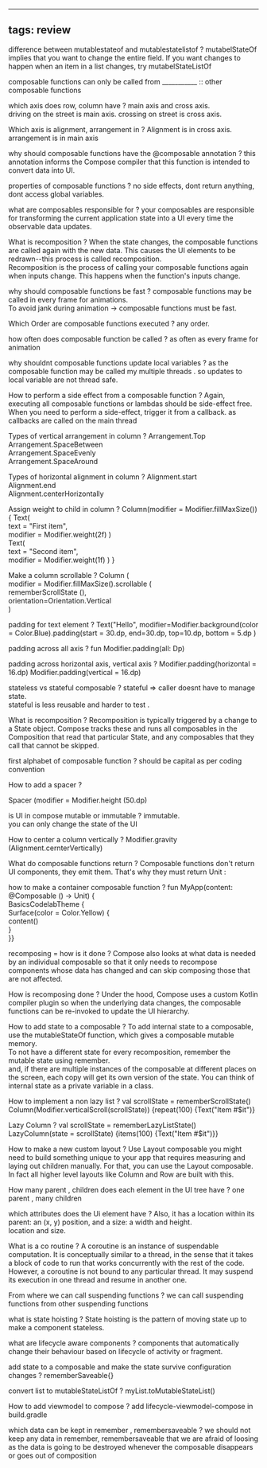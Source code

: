
---
tags: review
---

difference between mutablestateof and mutablestatelistof
?
mutabelStateOf implies that you want to change the entire field. If you want changes to happen when an item in a list changes, try mutabelStateListOf

composable functions can only be called from ___________ :: other composable functions

which axis does row, column have
?
main axis and cross axis.  
driving on the street is main axis. crossing on street is cross axis.

Which axis is alignment, arrangement in
?
Alignment is in cross axis. arrangement is in main axis

why should composable functions have the @composable annotation
?
this annotation informs the Compose compiler that this function is intended to convert data into UI.

properties of composable functions
?
no side effects, dont return anything, dont access global variables.

what are composables responsible for
?
your composables are responsible for transforming the current application state into a UI every time the observable data updates.
<!--SR:!2023-08-17,4,270-->

What is recomposition
?
When the state changes, the composable functions are called again with the new data. This causes the UI elements to be redrawn--this process is called recomposition.  
Recomposition is the process of calling your composable functions again when inputs change. This happens when the function's inputs change.

why should composable functions be fast
?
composable functions may be called in every frame for animations.  
To avoid jank during animation -> composable functions must be fast.

Which Order are composable functions executed
?
any order.

how often does composable function be called
?
as often as every frame for animation

why shouldnt composable functions update local variables
?
as the composable function may be called my multiple threads . so updates to local variable are not thread safe.

How to perform a side effect from a composable function
?
Again, executing all composable functions or lambdas should be side-effect free. When you need to perform a side-effect, trigger it from a callback.
as callbacks are called on the main thread

Types of vertical arrangement in column
?
Arrangement.Top  
Arrangement.SpaceBetween  
Arrangement.SpaceEvenly  
Arrangement.SpaceAround

Types of horizontal alignment in column
?
Alignment.start  
Alignment.end  
Alignment.centerHorizontally

Assign weight to child in column
?
Column(modifier = Modifier.fillMaxSize()) { Text(  
text = "First item",  
modifier = Modifier.weight(2f) )  
Text(  
text = "Second item",  
modifier = Modifier.weight(1f) ) }

Make a column scrollable
?
Column (  
modifier = Modifier.fillMaxSize().scrollable (  
rememberScrollState (),  
orientation=Orientation.Vertical  
)
<!--SR:!2023-08-14,1,230-->

padding for text element
?
Text("Hello", modifier=Modifier.background(color = Color.Blue).padding(start = 30.dp, end=30.dp, top=10.dp, bottom = 5.dp )

padding across all axis
?
fun Modifier.padding(all: Dp)

padding across horizontal axis, vertical axis
?
Modifier.padding(horizontal = 16.dp)
Modifier.padding(vertical = 16.dp)

stateless vs stateful composable
?
stateful => caller doesnt have to manage state.  
stateful is less reusable and harder to test .
<!--SR:!2023-08-17,4,270-->

What is recomposition
?
Recomposition is typically triggered by a change to a State<T> object. Compose tracks these and runs all composables in the Composition that read that particular State<T>, and any composables that they call that cannot be skipped.
<!--SR:!2023-08-16,3,250-->

first alphabet of composable function
?
should be capital
as per coding convention

How to add a spacer
?
  
Spacer (modifier = Modifier.height (50.dp)

is UI in compose mutable or immutable
?
immutable.  
you can only change the state of the UI

How to center a column vertically
?
Modifier.gravity (Alignment.cernterVertically)
<!--SR:!2023-08-14,1,230-->

What do composable functions return
?
Composable functions don't return UI components, they emit them. That's why they must return Unit :

how to make a container composable function
?
fun MyApp(content: @Composable () -> Unit) {  
BasicsCodelabTheme {  
Surface(color = Color.Yellow) {  
content()  
}  
}}
<!--SR:!2023-08-14,1,230-->

recomposing = how is it done
?
Compose also looks at what data is needed by an individual composable so that it only needs to recompose components whose data has changed and can skip composing those that are not affected.
<!--SR:!2023-08-16,3,250-->

How is recomposing done
?
Under the hood, Compose uses a custom Kotlin compiler plugin so when the underlying data changes, the composable functions can be re-invoked to update the UI hierarchy.

How to add state to a composable
?
To add internal state to a composable, use the mutableStateOf function, which gives a composable mutable memory.  
To not have a different state for every recomposition, remember the mutable state using remember.  
and, if there are multiple instances of the composable at different places on the screen, each copy will get its own version of the state. You can think of internal state as a private variable in a class.
<!--SR:!2023-08-17,4,270-->

How to implement a non lazy list
?
val scrollState = rememberScrollState()  
Column(Modifier.verticalScroll(scrollState)) {repeat(100) {Text("Item #$it")}

Lazy Column
?
val scrollState = rememberLazyListState()  
LazyColumn(state = scrollState) {items(100) {Text("Item #$it")}}

How to make a new custom layout
?
Use Layout composable
you might need to build something unique to your app that requires measuring and laying out children manually. For that, you can use the Layout composable. In fact all higher level layouts like Column and Row are built with this.

How many parent , children does each element in the UI tree have
?
one parent , many children
<!--SR:!2023-08-17,4,270-->

which attributes does the Ui element have 
?
Also, it has a location within its parent: an (x, y) position, and a size: a width and height.  
location and size.
<!--SR:!2023-08-16,3,250-->

What is a co routine
?
A coroutine is an instance of suspendable computation. It is conceptually similar to a thread, in the sense that it takes a block of code to run that works concurrently with the rest of the code. However, a coroutine is not bound to any particular thread. It may suspend its execution in one thread and resume in another one.

From where we can call suspending functions
?
we can call suspending functions from other suspending functions
<!--SR:!2023-08-17,4,270-->

what is state hoisting
?
State hoisting is the pattern of moving state up to make a component stateless.

what are lifecycle aware components
?
components that automatically change their behaviour based on lifecycle of activity or fragment.

add state to a composable and make the state survive configuration changes 
?
rememberSaveable{}

convert list to mutableStateListOf
?
myList.toMutableStateList()

How to add viewmodel to compose
?
add lifecycle-viewmodel-compose in build.gradle

which data can be kept in remember , remembersaveable
?
we should not keep any data in remember, remembersaveable that we are afraid of loosing as 
the data is going to be destroyed whenever the composable disappears or goes out of composition
<!--SR:!2023-08-17,4,270-->











	






	
